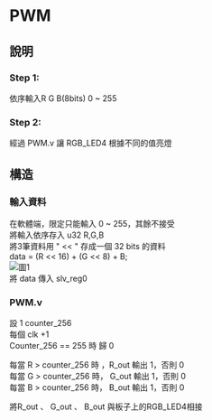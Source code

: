 # PWM  
## 說明  
### Step 1:  
依序輸入R G B(8bits) 0 ~ 255  
### Step 2:
經過 PWM.v 讓 RGB_LED4 根據不同的值亮燈  
## 構造  
### 輸入資料  
在軟體端，限定只能輸入 0 ~ 255，其餘不接受  
將輸入依序存入 u32 R,G,B    
將3筆資料用 " << " 存成一個 32 bits 的資料  
data = (R << 16) + (G << 8) + B;  
![圖1](images/圖1.PNG)  
將 data 傳入 slv_reg0  
### PWM.v       
設 1 counter_256  
每個 clk +1  
Counter_256 == 255 時 歸 0  
   
每當 R > counter_256 時 ，R_out 輸出 1，否則 0  
每當 G > counter_256 時， G_out 輸出 1，否則 0  
每當 B > counter_256 時， B_out 輸出 1，否則 0  
   
將R_out 、 G_out 、 B_out 與板子上的RGB_LED4相接

 
  



